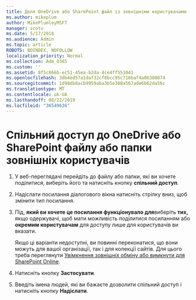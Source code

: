 ```yaml
---
title: Доля OneDrive або SharePoint файл із зовнішніми користувачами
ms.author: mikeplum
author: MikePlumleyMSFT
manager: scotv
ms.date: 5/17/2018
ms.audience: Admin
ms.topic: article
ROBOTS: NOINDEX, NOFOLLOW
localization_priority: Normal
ms.collection: Adm_O365
ms.custom: ''
ms.assetid: 8f5c866b-ec51-45ea-b2da-4ce4ff551041
ms.openlocfilehash: 3db4ed57a1daf32cf8bcc95c716baf4a06380874
ms.sourcegitcommit: 1d98db8acb9959aba3b5e308a567ade6b62da56c
ms.translationtype: MT
ms.contentlocale: uk-UA
ms.lasthandoff: 08/22/2019
ms.locfileid: "36549636"
---
```

# <a name="share-a-onedrive-or-sharepoint-file-or-folder-with-external-users"></a>Спільний доступ до OneDrive або SharePoint файлу або папки зовнішніх користувачів

1. У веб-переглядачі перейдіть до файлу або папки, які ви хочете поділитися, виберіть його та натисніть кнопку **спільний доступ**.
    
2. Надіслати посилання діалогового вікна натисніть стрілку вниз, щоб змінити тип посилання.
    
3. Під, **який ви хочете це посилання функціонувало для**виберіть **тих,** якщо одержувачі, щоб мати можливість поділитися посиланням або **окремим користувачам** для доступу лише для користувачів ви вказати. 
    
    Якщо ці варіанти недоступні, ви повинні переконатися, що вони можуть для вашої організації, так і для колекції сайтів. Для цього треба переглянути [Увімкнення зовнішніх обміну або вимкнути для SharePoint Online](https://go.microsoft.com/fwlink/?linkid=866426).
    
4. Натисніть кнопку **Застосувати**.
    
5. Введіть імена людей, які ви бажаєте дозволити спільний доступ і натисніть кнопку **Надіслати**.
    

